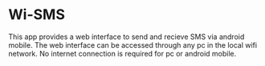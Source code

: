 # Wi-SMS
This app provides a web interface to send and recieve SMS via android mobile. The web interface can be accessed through any pc in the local wifi network. No internet connection is required for pc or android mobile.
